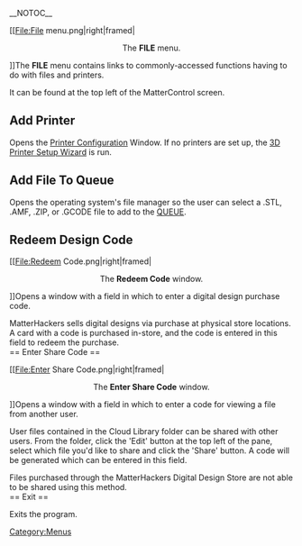\_\_NOTOC\_\_

\[\[<File:File> menu.png|right|framed|

<center>

The **FILE** menu.

</center>

\]\]The **FILE** menu contains links to commonly-accessed functions
having to do with files and printers.

It can be found at the top left of the MatterControl screen.

## Add Printer

Opens the [Printer Configuration](printer-configuration)
Window. If no printers are set up, the [3D Printer Setup
Wizard](3d-printer-setup-wizard.md) is run.

## Add File To Queue

Opens the operating system's file manager so the user can select a .STL,
.AMF, .ZIP, or .GCODE file to add to the [QUEUE](queue.md).

## Redeem Design Code

\[\[<File:Redeem> Code.png|right|framed|

<center>

The **Redeem Code** window.

</center>

\]\]Opens a window with a field in which to enter a digital design
purchase code.

MatterHackers sells digital designs via purchase at physical store
locations. A card with a code is purchased in-store, and the code is
entered in this field to redeem the purchase.  
\== Enter Share Code ==

\[\[<File:Enter> Share Code.png|right|framed|

<center>

The **Enter Share Code** window.

</center>

\]\]Opens a window with a field in which to enter a code for viewing a
file from another user.

User files contained in the Cloud Library folder can be shared with
other users. From the folder, click the 'Edit' button at the top left of
the pane, select which file you'd like to share and click the 'Share'
button. A code will be generated which can be entered in this field.

Files purchased through the MatterHackers Digital Design Store are not
able to be shared using this method.  
\== Exit ==

Exits the program.

[Category:Menus](category:menus)
